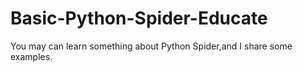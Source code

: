 # Basic-Python-Spider-Educate
You may can learn something about Python Spider,and I share some examples.
